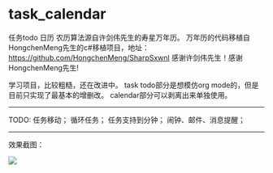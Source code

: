 # task_calendar
任务todo 日历 农历算法源自许剑伟先生的寿星万年历。
万年历的代码移植自HongchenMeng先生的c#移植项目，地址：https://github.com/HongchenMeng/SharpSxwnl
感谢许剑伟先生！感谢HongchenMeng先生!

学习项目，比较粗糙，还在改进中。
task todo部分是想模仿org mode的，但是目前只实现了最基本的增删改。
calendar部分可以剥离出来单独使用。

---

TODO:
任务移动；
循环任务；
任务支持到分钟；
闹钟、邮件、消息提醒；

---

效果截图：

![](https://github.com/taihangg/task_calendar/blob/master/sample_photos/sample1.png)
